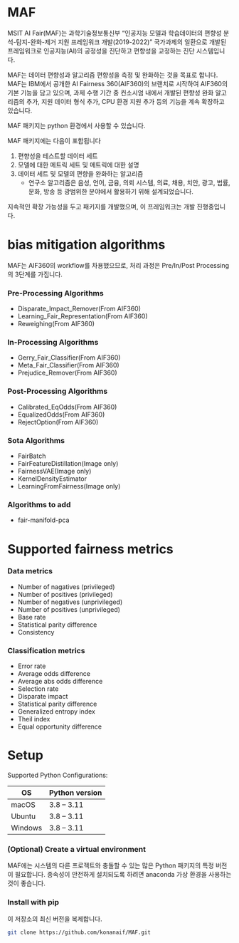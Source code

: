 # MAF

MSIT AI Fair(MAF)는 과학기술정보통신부 “인공지능 모델과 학습데이터의 편향성 분석-탐지-완화-제거 지원 프레임워크 개발(2019-2022)” 국가과제의 일환으로 개발된 프레임워크로 인공지능(AI)의 공정성을 진단하고 편향성을 교정하는 진단 시스템입니다.

MAF는 데이터 편향성과 알고리즘 편향성을 측정 및 완화하는 것을 목표로 합니다. MAF는 IBM에서 공개한 AI Fairness 360(AIF360)의 브랜치로 시작하여 AIF360의 기본 기능을 담고 있으며, 과제 수행 기간 중 컨소시엄 내에서 개발된 편향성 완화 알고리즘의 추가, 지원 데이터 형식 추가, CPU 환경 지원 추가 등의 기능을 계속 확장하고 있습니다.

MAF 패키지는 python 환경에서 사용할 수 있습니다.

MAF 패키지에는 다음이 포함됩니다
1. 편향성을 테스트할 데이터 세트
2. 모델에 대한 메트릭 세트 및 메트릭에 대한 설명
3. 데이터 세트 및 모델의 편향을 완화하는 알고리즘
      * 연구소 알고리즘은 음성, 언어, 금융, 의뢰 시스템, 의료, 채용, 치안, 광고, 법률, 문화, 방송 등 광범위한 분야에서 활용하기 위해 설계되었습니다.
   
지속적인 확장 가능성을 두고 패키지를 개발했으며, 이 프레임워크는 개발 진행중입니다.

# bias mitigation algorithms
MAF는 AIF360의 workflow를 차용했으므로, 처리 과정은 Pre/In/Post Processing의 3단계를 가집니다.

### Pre-Processing Algorithms
* Disparate_Impact_Remover(From AIF360)
* Learning_Fair_Representation(From AIF360)
* Reweighing(From AIF360)
### In-Processing Algorithms
* Gerry_Fair_Classifier(From AIF360)
* Meta_Fair_Classifier(From AIF360)
* Prejudice_Remover(From AIF360)
### Post-Processing Algorithms
* Calibrated_EqOdds(From AIF360)
* EqualizedOdds(From AIF360)
* RejectOption(From AIF360)
### Sota Algorithms
* FairBatch
* FairFeatureDistillation(Image only)
* FairnessVAE(Image only)
* KernelDensityEstimator
* LearningFromFairness(Image only)

### Algorithms to add
* fair-manifold-pca


# Supported fairness metrics
### Data metrics
* Number of nagatives (privileged)
* Number of positives (privileged)
* Number of negatives (unprivileged)
* Number of positives (unprivileged)
* Base rate
* Statistical parity difference
* Consistency
### Classification metrics
* Error rate
* Average odds difference
* Average abs odds difference
* Selection rate
* Disparate impact
* Statistical parity difference
* Generalized entropy index
* Theil index
* Equal opportunity difference

# Setup
Supported Python Configurations:

| OS      | Python version |
| ------- | -------------- |
| macOS   | 3.8 – 3.11     |
| Ubuntu  | 3.8 – 3.11     |
| Windows | 3.8 – 3.11     |

### (Optional) Create a virtual environment
MAF에는 시스템의 다른 프로젝트와 충돌할 수 있는 많은 Python 패키지의 특정 버전이 필요합니다. 종속성이 안전하게 설치되도록 하려면 anaconda 가상 환경을 사용하는 것이 좋습니다.


### Install with pip
이 저장소의 최신 버전을 복제합니다.
```bash
git clone https://github.com/konanaif/MAF.git
```

